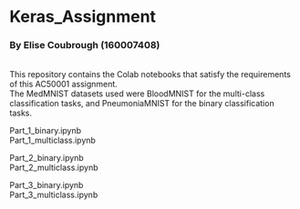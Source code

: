 # Keras_Assignment

### By Elise Coubrough (160007408)

<br/>
This repository contains the Colab notebooks that satisfy the requirements of this AC50001 assignment. 

<br/>
The MedMNIST datasets used were BloodMNIST for the multi-class classification tasks, and PneumoniaMNIST for the binary classification tasks.


Part_1_binary.ipynb
<br/>
Part_1_multiclass.ipynb

Part_2_binary.ipynb
<br/>
Part_2_multiclass.ipynb

Part_3_binary.ipynb
<br/>
Part_3_multiclass.ipynb
